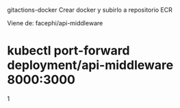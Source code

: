 gitactions-docker
Crear docker y subirlo a repositorio ECR

Viene de: facephi/api-middleware



# kubectl port-forward deployment/api-middleware 8000:3000
1
